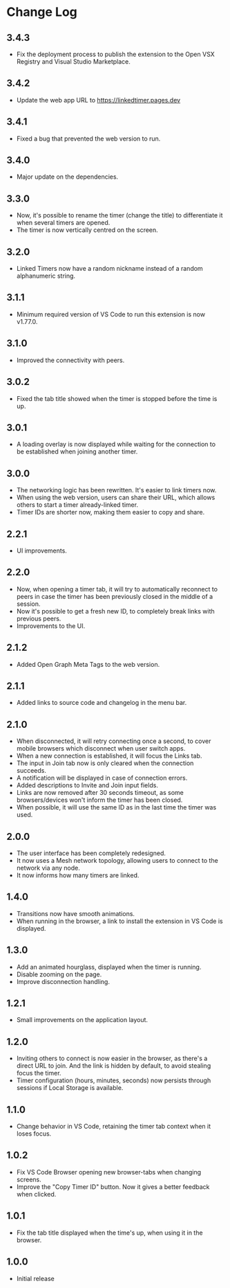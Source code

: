 # Change Log

## 3.4.3

- Fix the deployment process to publish the extension to the Open VSX Registry and Visual Studio Marketplace.

## 3.4.2

- Update the web app URL to https://linkedtimer.pages.dev

## 3.4.1

- Fixed a bug that prevented the web version to run.

## 3.4.0

- Major update on the dependencies.

## 3.3.0

- Now, it's possible to rename the timer (change the title) to differentiate it when several timers are opened.
- The timer is now vertically centred on the screen.

## 3.2.0

- Linked Timers now have a random nickname instead of a random alphanumeric string.

## 3.1.1

- Minimum required version of VS Code to run this extension is now v1.77.0.

## 3.1.0

- Improved the connectivity with peers.

## 3.0.2

- Fixed the tab title showed when the timer is stopped before the time is up.

## 3.0.1

- A loading overlay is now displayed while waiting for the connection to be established when joining another timer.

## 3.0.0

- The networking logic has been rewritten. It's easier to link timers now.
- When using the web version, users can share their URL, which allows others to start a timer already-linked timer.
- Timer IDs are shorter now, making them easier to copy and share.

## 2.2.1

- UI improvements.

## 2.2.0

- Now, when opening a timer tab, it will try to automatically reconnect to peers in case the timer has been previously closed in the middle of a session.
- Now it's possible to get a fresh new ID, to completely break links with previous peers.
- Improvements to the UI.

## 2.1.2

- Added Open Graph Meta Tags to the web version.

## 2.1.1

- Added links to source code and changelog in the menu bar.

## 2.1.0

- When disconnected, it will retry connecting once a second, to cover mobile browsers which disconnect when user switch apps.
- When a new connection is established, it will focus the Links tab.
- The input in Join tab now is only cleared when the connection succeeds.
- A notification will be displayed in case of connection errors.
- Added descriptions to Invite and Join input fields.
- Links are now removed after 30 seconds timeout, as some browsers/devices won't inform the timer has been closed.
- When possible, it will use the same ID as in the last time the timer was used.

## 2.0.0

- The user interface has been completely redesigned.
- It now uses a Mesh network topology, allowing users to connect to the network via any node.
- It now informs how many timers are linked.

## 1.4.0

- Transitions now have smooth animations.
- When running in the browser, a link to install the extension in VS Code is displayed.

## 1.3.0

- Add an animated hourglass, displayed when the timer is running.
- Disable zooming on the page.
- Improve disconnection handling.

## 1.2.1

- Small improvements on the application layout.

## 1.2.0

- Inviting others to connect is now easier in the browser, as there's a direct URL to join. And the link is hidden by default, to avoid stealing focus the timer.
- Timer configuration (hours, minutes, seconds) now persists through sessions if Local Storage is available.

## 1.1.0

- Change behavior in VS Code, retaining the timer tab context when it loses focus.

## 1.0.2

- Fix VS Code Browser opening new browser-tabs when changing screens.
- Improve the "Copy Timer ID" button. Now it gives a better feedback when clicked.

## 1.0.1

- Fix the tab title displayed when the time's up, when using it in the browser.

## 1.0.0

- Initial release
